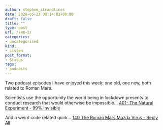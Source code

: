 ```yaml
---
author: stephen_strandlines
date: 2020-05-23 08:14:01+00:00
draft: false
title: ""
type: post
url: /748-2/
categories:
- uncategorised
kind:
- Listen
post_format:
- Status
tags:
- podcasts
---
```


Two podcast episodes I have enjoyed this week: one old, one new, both related to Roman Mars.

Scientists use the opportunity the world being in lockdown presents to conduct research that would otherwise be impossible… [401- The Natural Experiment - 99% Invisible](https://pca.st/episode/02c6b74d-3ec6-4766-a56c-d99819da4ab4)

And a weird code related quirk… [140 The Roman Mars Mazda Virus - Reply All](https://pca.st/episode/04af6a67-1403-4007-ad83-5d38eb5ec605)
